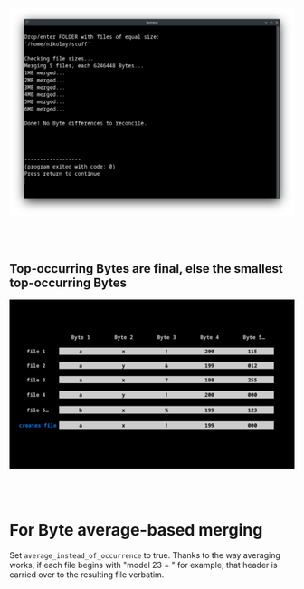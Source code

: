 <p align="center">
  <img src="https://raw.githubusercontent.com/compromise-evident/StatMerge/main/Other/Terminal_2a2c24eae143b3f4a2bfe468fb732cba.png">
</p>

<br>
<br>

## Top-occurring Bytes are final, else the smallest top-occurring Bytes

<p align="center">
  <img src="https://raw.githubusercontent.com/compromise-evident/StatMerge/main/Other/What_it_does_b53a4b1452da928659635b21abd83f30418c241ee2af94802f0f30e151a99787.png">
</p>

<br>
<br>

# For Byte average-based merging

Set ```average_instead_of_occurrence``` to true.
Thanks to the way averaging works, if each file begins with "model 23 = "
for example, that header is carried over to the resulting file verbatim.
